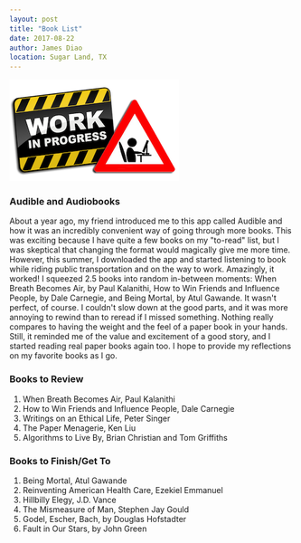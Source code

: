 ```yaml
---
layout: post
title: "Book List"
date: 2017-08-22
author: James Diao
location: Sugar Land, TX
---
```


![In Progress](/img/in-progress.png)

### Audible and Audiobooks
About a year ago, my friend introduced me to this app called Audible and how it was an incredibly convenient way of going through more books. This was exciting because I have quite a few books on my "to-read" list, but I was skeptical that changing the format would magically give me more time. However, this summer, I downloaded the app and started listening to book while riding public transportation and on the way to work. Amazingly, it worked! I squeezed 2.5 books into random in-between moments: When Breath Becomes Air, by Paul Kalanithi, How to Win Friends and Influence People, by Dale Carnegie, and Being Mortal, by Atul Gawande. It wasn't perfect, of course. I couldn't slow down at the good parts, and it was more annoying to rewind than to reread if I missed something. Nothing really compares to having the weight and the feel of a paper book in your hands. Still, it reminded me of the value and excitement of a good story, and I started reading real paper books again too. I hope to provide my reflections on my favorite books as I go. 

### Books to Review
1. When Breath Becomes Air, Paul Kalanithi
2. How to Win Friends and Influence People, Dale Carnegie
3. Writings on an Ethical Life, Peter Singer
4. The Paper Menagerie, Ken Liu
5. Algorithms to Live By, Brian Christian and Tom Griffiths



### Books to Finish/Get To
1. Being Mortal, Atul Gawande
2. Reinventing American Health Care, Ezekiel Emmanuel
3. Hillbilly Elegy, J.D. Vance
4. The Mismeasure of Man, Stephen Jay Gould
5. Godel, Escher, Bach, by Douglas Hofstadter
6. Fault in Our Stars, by John Green



